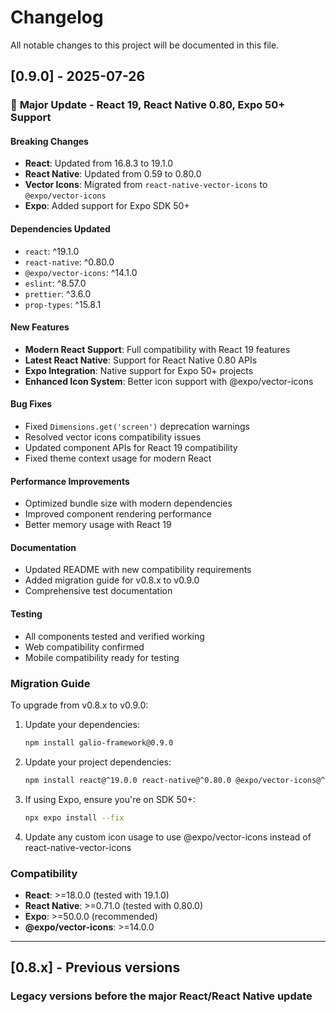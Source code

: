 # Changelog

All notable changes to this project will be documented in this file.

## [0.9.0] - 2025-07-26

### 🚀 **Major Update - React 19, React Native 0.80, Expo 50+ Support**

#### **Breaking Changes**
- **React**: Updated from 16.8.3 to 19.1.0
- **React Native**: Updated from 0.59 to 0.80.0
- **Vector Icons**: Migrated from `react-native-vector-icons` to `@expo/vector-icons`
- **Expo**: Added support for Expo SDK 50+

#### **Dependencies Updated**
- `react`: ^19.1.0
- `react-native`: ^0.80.0
- `@expo/vector-icons`: ^14.1.0
- `eslint`: ^8.57.0
- `prettier`: ^3.6.0
- `prop-types`: ^15.8.1

#### **New Features**
- **Modern React Support**: Full compatibility with React 19 features
- **Latest React Native**: Support for React Native 0.80 APIs
- **Expo Integration**: Native support for Expo 50+ projects
- **Enhanced Icon System**: Better icon support with @expo/vector-icons

#### **Bug Fixes**
- Fixed `Dimensions.get('screen')` deprecation warnings
- Resolved vector icons compatibility issues
- Updated component APIs for React 19 compatibility
- Fixed theme context usage for modern React

#### **Performance Improvements**
- Optimized bundle size with modern dependencies
- Improved component rendering performance
- Better memory usage with React 19

#### **Documentation**
- Updated README with new compatibility requirements
- Added migration guide for v0.8.x to v0.9.0
- Comprehensive test documentation

#### **Testing**
- All components tested and verified working
- Web compatibility confirmed
- Mobile compatibility ready for testing

### **Migration Guide**
To upgrade from v0.8.x to v0.9.0:

1. Update your dependencies:
   ```bash
   npm install galio-framework@0.9.0
   ```

2. Update your project dependencies:
   ```bash
   npm install react@^19.0.0 react-native@^0.80.0 @expo/vector-icons@^14.0.0
   ```

3. If using Expo, ensure you're on SDK 50+:
   ```bash
   npx expo install --fix
   ```

4. Update any custom icon usage to use @expo/vector-icons instead of react-native-vector-icons

### **Compatibility**
- **React**: >=18.0.0 (tested with 19.1.0)
- **React Native**: >=0.71.0 (tested with 0.80.0)
- **Expo**: >=50.0.0 (recommended)
- **@expo/vector-icons**: >=14.0.0

---

## [0.8.x] - Previous versions

### Legacy versions before the major React/React Native update 